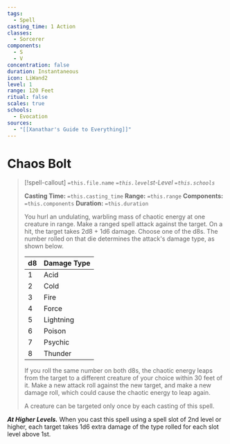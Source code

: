 ```yaml
---
tags:
  - Spell
casting_time: 1 Action
classes:
  - Sorcerer
components:
  - S
  - V
concentration: false
duration: Instantaneous
icon: LiWand2
level: 1
range: 120 Feet
ritual: false
scales: true
schools:
  - Evocation
sources:
  - "[[Xanathar's Guide to Everything]]"
---
```


# Chaos Bolt

>[!spell-callout] `=this.file.name`
>*`=this.level`st-Level `=this.schools`*
>
>**Casting Time:** `=this.casting_time`
>**Range:** `=this.range`
>**Components:** `=this.components`
>**Duration:** `=this.duration`
>
>You hurl an undulating, warbling mass of chaotic energy at one creature in range. Make a ranged spell attack against the target. On a hit, the target takes 2d8 + 1d6 damage. Choose one of the d8s. The number rolled on that die determines the attack's damage type, as shown below.
>
>| d8 | Damage Type |
>| --- | --- |
>| 1 | Acid |
>| 2 | Cold |
>| 3 | Fire |
>| 4 | Force |
>| 5 | Lightning |
>| 6 | Poison |
>| 7 | Psychic |
>| 8 | Thunder |
>
>If you roll the same number on both d8s, the chaotic energy leaps from the target to a different creature of your choice within 30 feet of it. Make a new attack roll against the new target, and make a new damage roll, which could cause the chaotic energy to leap again.
>
>A creature can be targeted only once by each casting of this spell.
>
>
***At Higher Levels.*** When you cast this spell using a spell slot of 2nd level or higher, each target takes 1d6 extra damage of the type rolled for each slot level above 1st.
